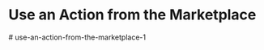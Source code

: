 # Use an Action from the Marketplace
#   u s e - a n - a c t i o n - f r o m - t h e - m a r k e t p l a c e - 1  
 
